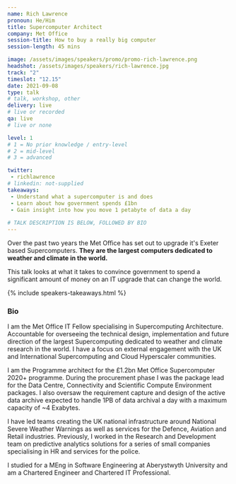 ```yaml
---
name: Rich Lawrence
pronoun: He/Him
title: Supercomputer Architect
company: Met Office
session-title: How to buy a really big computer
session-length: 45 mins

image: /assets/images/speakers/promo/promo-rich-lawrence.png
headshot: /assets/images/speakers/rich-lawrence.jpg
track: "2"
timeslot: "12.15"
date: 2021-09-08
type: talk
# talk, workshop, other
delivery: live
# live or recorded
qa: live
# live or none

level: 1
# 1 = No prior knowledge / entry-level
# 2 = mid-level
# 3 = advanced

twitter:
 - richlawrence
# linkedin: not-supplied
takeaways:
 - Understand what a supercomputer is and does
 - Learn about how government spends £1bn
 - Gain insight into how you move 1 petabyte of data a day
 
# TALK DESCRIPTION IS BELOW, FOLLOWED BY BIO
---
```


<p>Over the past two years the Met Office has set out to upgrade it's Exeter based Supercomputers. <strong>They are the largest computers dedicated to weather and climate in the world.</strong></p>
<p>This talk looks at what it takes to convince government to spend a significant amount of money on an IT upgrade that can change the world.</p>

{% include speakers-takeaways.html %}

<h3>Bio</h3>
I am the Met Office IT Fellow specialising in Supercomputing Architecture.  Accountable for overseeing the technical design, implementation and future direction of the largest Supercomputing dedicated to weather and climate research in the world. I have a focus on external engagement with the UK and International Supercomputing and Cloud Hyperscaler communities. 

I am the Programme architect for the £1.2bn Met Office Supercomputer 2020+ programme. During the procurement phase I was the package lead for the Data Centre, Connectivity and Scientific Compute Environment packages. I also oversaw the requirement capture and design of the active data archive expected to handle 1PB of data archival a day with a maximum capacity of ~4 Exabytes.

I have led teams creating the UK national infrastructure around National Severe Weather Warnings as well as services for the Defence, Aviation and Retail industries. Previously, I worked in the Research and Development team on predictive analytics solutions for a series of small companies specialising in HR and services for the police. 

I studied for a MEng in Software Engineering at Aberystwyth University and am a Chartered Engineer and Chartered IT Professional.